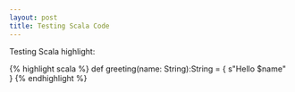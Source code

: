 ```yaml
---
layout: post
title: Testing Scala Code
---
```


Testing Scala highlight:

{% highlight scala %}
def greeting(name: String):String = {
	s"Hello $name"
}
{% endhighlight %}
